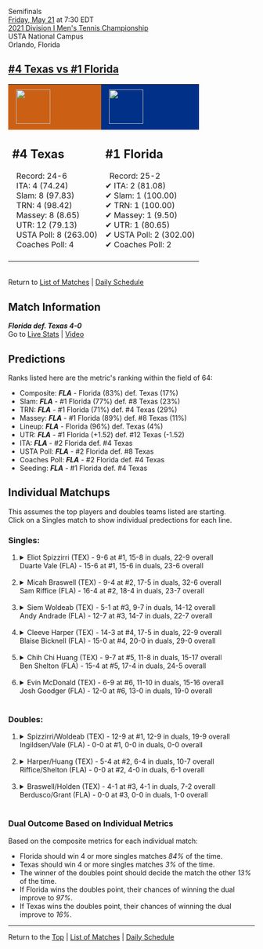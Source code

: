 Semifinals[](#top)<a name="top"></a>  
[Friday, May 21](../../schedule/05-21.md) at 7:30 EDT  
[2021 Division I Men's Tennis Championship](../index.md)  
USTA National Campus  
Orlando, Florida  
## [#4 Texas vs #1 Florida](https://www.ncaa.com/game/5833430)  

<table><tr style="background-color: #d9d9d9 !important"><td style="background-color: #CB6015 !important"><img src="https://www.ncaa.com/sites/default/files/images/logos/schools/t/texas.70.png" width="70" height="70" style="padding: 8px;" /></td><td style="background-color: #003087 !important"><img src="https://www.ncaa.com/sites/default/files/images/logos/schools/f/florida.70.png" width="70" height="70" style="padding: 8px;" /></td></tr><tr>
<td>  

<h2>#4 Texas</h2>  
&nbsp; Record: 24-6<br>  
&nbsp; ITA: 4 (74.24)<br>  
&nbsp; Slam: 8 (97.83)<br>  
&nbsp; TRN: 4 (98.42)<br>  
&nbsp; Massey: 8 (8.65)<br>  
&nbsp; UTR: 12 (79.13)<br>  
&nbsp; USTA Poll: 8 (263.00)<br>  
&nbsp; Coaches Poll: 4<br>  
<br>  

</td>
<td>  

<h2>#1 Florida</h2>  
&nbsp; Record: 25-2<br>  
&#10004; ITA: 2 (81.08)<br>  
&#10004; Slam: 1 (100.00)<br>  
&#10004; TRN: 1 (100.00)<br>  
&#10004; Massey: 1 (9.50)<br>  
&#10004; UTR: 1 (80.65)<br>  
&#10004; USTA Poll: 2 (302.00)<br>  
&#10004; Coaches Poll: 2<br>  
<br>  

</td>
</tr></table>  


<br>Return to [List of Matches](../index.md) &#124; [Daily Schedule](../../schedule/05-21.md)

## Match Information  
***Florida def. Texas 4-0***  
Go to [Live Stats](http://scores.tennisticker.de/usa/ustanc/conf/lp.html?lid=82) | [Video](https://tennischannel.com/?utm_source=tennis-dot-com&utm_medium=navigation)  

## Predictions  

Ranks listed here are the metric's ranking within the field of 64:  
- Composite: ***FLA*** - Florida (83%) def. Texas (17%)  
- Slam: ***FLA*** - #1 Florida (77%) def. #8 Texas (23%)  
- TRN: ***FLA*** - #1 Florida (71%) def. #4 Texas (29%)  
- Massey: ***FLA*** - #1 Florida (89%) def. #8 Texas (11%)  
- Lineup: ***FLA*** - Florida (96%) def. Texas (4%)  
- UTR: ***FLA*** - #1 Florida (+1.52) def. #12 Texas (-1.52)  
- ITA: ***FLA*** - #2 Florida def. #4 Texas  
- USTA Poll: ***FLA*** - #2 Florida def. #8 Texas  
- Coaches Poll: ***FLA*** - #2 Florida def. #4 Texas  
- Seeding: ***FLA*** - #1 Florida def. #4 Texas  

## Individual Matchups  
This assumes the top players and doubles teams listed are starting.  
Click on a Singles match to show individual predections for each line.  

### Singles:  

<ol>
<li><details>
<summary markdown="span">Eliot Spizzirri (TEX) - 9-6 at #1, 15-8 in duals, 22-9 overall<br>Duarte Vale (FLA) - 15-6 at #1, 15-6 in duals, 23-6 overall</summary>
<h4>Predictions</h4><ul>
<li>Composite: <b><i>FLA</i></b> - Vale (67%) def. Spizzirri (33%)</li>  
<li>Slam: <b><i>FLA</i></b> - Vale (67%) def. Spizzirri (33%)</li>  
<li>TRN: <b><i>FLA</i></b> - Vale (63%) def. Spizzirri (37%)</li>  
<li>Massey: <b><i>FLA</i></b> - Vale (64%) def. Spizzirri (36%)</li>  
<li>UTR: <b><i>FLA</i></b> - Vale (75%) def. Spizzirri (25%)</li>  
<li>ITA: <b><i>FLA</i></b> - Vale (54.01) def. Spizzirri (28.17)</li>  
</ul>
</details>&nbsp;</li>
<li><details>
<summary markdown="span">Micah Braswell (TEX) - 9-4 at #2, 17-5 in duals, 32-6 overall<br>Sam Riffice (FLA) - 16-4 at #2, 18-4 in duals, 23-7 overall</summary>
<h4>Predictions</h4><ul>
<li>Composite: <b><i>FLA</i></b> - Riffice (61%) def. Braswell (39%)</li>  
<li>Slam: <b><i>FLA</i></b> - Riffice (63%) def. Braswell (37%)</li>  
<li>TRN: <b><i>FLA</i></b> - Riffice (54%) def. Braswell (46%)</li>  
<li>Massey: <b><i>FLA</i></b> - Riffice (58%) def. Braswell (42%)</li>  
<li>UTR: <b><i>FLA</i></b> - Riffice (70%) def. Braswell (30%)</li>  
<li>ITA: <b><i>FLA</i></b> - Riffice (49.68) def. Braswell (20.88)</li>  
</ul>
</details>&nbsp;</li>
<li><details>
<summary markdown="span">Siem Woldeab (TEX) - 5-1 at #3, 9-7 in duals, 14-12 overall<br>Andy Andrade (FLA) - 12-7 at #3, 14-7 in duals, 22-7 overall</summary>
<h4>Predictions</h4><ul>
<li>Composite: <b><i>FLA</i></b> - Andrade (72%) def. Woldeab (28%)</li>  
<li>Slam: <b><i>FLA</i></b> - Andrade (64%) def. Woldeab (36%)</li>  
<li>TRN: <b><i>FLA</i></b> - Andrade (79%) def. Woldeab (21%)</li>  
<li>Massey: <b><i>FLA</i></b> - Andrade (75%) def. Woldeab (25%)</li>  
<li>UTR: <b><i>FLA</i></b> - Andrade (70%) def. Woldeab (30%)</li>  
<li>ITA: <b><i>FLA</i></b> - Andrade (32.71) def. Woldeab (9.31)</li>  
</ul>
</details>&nbsp;</li>
<li><details>
<summary markdown="span">Cleeve Harper (TEX) - 14-3 at #4, 17-5 in duals, 22-9 overall<br>Blaise Bicknell (FLA) - 15-0 at #4, 20-0 in duals, 29-0 overall</summary>
<h4>Predictions</h4><ul>
<li>Composite: <b><i>FLA</i></b> - Bicknell (74%) def. Harper (26%)</li>  
<li>Slam: <b><i>FLA</i></b> - Bicknell (72%) def. Harper (28%)</li>  
<li>TRN: <b><i>FLA</i></b> - Bicknell (87%) def. Harper (13%)</li>  
<li>Massey: <b><i>FLA</i></b> - Bicknell (66%) def. Harper (34%)</li>  
<li>UTR: <b><i>FLA</i></b> - Bicknell (73%) def. Harper (27%)</li>  
<li>ITA: <b><i>FLA</i></b> - Bicknell (15.89) def. Harper (5.83)</li>  
</ul>
</details>&nbsp;</li>
<li><details>
<summary markdown="span">Chih Chi Huang (TEX) - 9-7 at #5, 11-8 in duals, 15-17 overall<br>Ben Shelton (FLA) - 15-4 at #5, 17-4 in duals, 24-5 overall</summary>
<h4>Predictions</h4><ul>
<li>Composite: <b><i>FLA</i></b> - Shelton (83%) def. Huang (17%)</li>  
<li>Slam: <b><i>FLA</i></b> - Shelton (82%) def. Huang (18%)</li>  
<li>TRN: <b><i>FLA</i></b> - Shelton (87%) def. Huang (13%)</li>  
<li>Massey: <b><i>FLA</i></b> - Shelton (78%) def. Huang (22%)</li>  
<li>UTR: <b><i>FLA</i></b> - Shelton (86%) def. Huang (14%)</li>  
<li>ITA: <b><i>TEX</i></b> - # Huang def. Shelton (3.20)</li>  
</ul>
</details>&nbsp;</li>
<li><details>
<summary markdown="span">Evin McDonald (TEX) - 6-9 at #6, 11-10 in duals, 15-16 overall<br>Josh Goodger (FLA) - 12-0 at #6, 13-0 in duals, 19-0 overall</summary>
<h4>Predictions</h4><ul>
<li>Composite: <b><i>FLA</i></b> - Goodger (90%) def. McDonald (10%)</li>  
<li>Slam: <b><i>FLA</i></b> - Goodger (91%) def. McDonald (9%)</li>  
<li>TRN: <b><i>FLA</i></b> - Goodger (93%) def. McDonald (7%)</li>  
<li>Massey: <b><i>FLA</i></b> - Goodger (91%) def. McDonald (9%)</li>  
<li>UTR: <b><i>FLA</i></b> - Goodger (87%) def. McDonald (13%)</li>  
<li>ITA: <b><i>TEX</i></b> - # McDonald def. Goodger (8.31)</li>  
</ul>
</details>&nbsp;</li>
</ol>

### Doubles:  

<ol>
<li><details>
<summary markdown="span">Spizzirri/Woldeab (TEX) - 12-9 at #1, 12-9 in duals, 19-9 overall<br>Ingildsen/Vale (FLA) - 0-0 at #1, 0-0 in duals, 0-0 overall</summary>
<br>Sorry, we don't have any metrics for this match
</details>&nbsp;</li>
<li><details>
<summary markdown="span">Harper/Huang (TEX) - 5-4 at #2, 6-4 in duals, 10-7 overall<br>Riffice/Shelton (FLA) - 0-0 at #2, 4-0 in duals, 6-1 overall</summary>
<br>Sorry, we don't have any metrics for this match
</details>&nbsp;</li>
<li><details>
<summary markdown="span">Braswell/Holden (TEX) - 4-1 at #3, 4-1 in duals, 7-2 overall<br>Berdusco/Grant (FLA) - 0-0 at #3, 0-0 in duals, 1-0 overall</summary>
<br>Sorry, we don't have any metrics for this match
</details>&nbsp;</li>
</ol>

### Dual Outcome Based on Individual Metrics  
  
Based on the composite metrics for each individual match:  
- Florida should win 4 or more singles matches *84%* of the time.  
- Texas should win 4 or more singles matches *3%* of the time.  
- The winner of the doubles point should decide the match the other *13%* of the time.  
- If Florida wins the doubles point, their chances of winning the dual improve to *97%*.  
- If Texas wins the doubles point, their chances of winning the dual improve to *16%*.  
  
------

Return to the [Top](#top) &#124; [List of Matches](../index.md) &#124; [Daily Schedule](../../schedule/05-21.md)  
